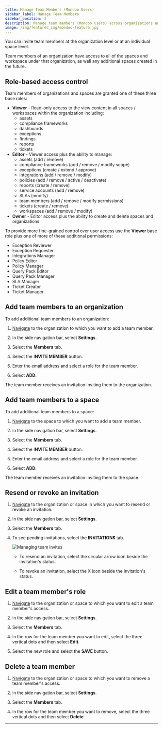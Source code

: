 ```yaml
---
title: Manage Team Members (Mondoo Users)
sidebar_label: Manage Team Members
sidebar_position: 2
description: Manage team members (Mondoo users) across organizations and spaces in Mondoo Platform.
image: /img/featured_img/mondoo-feature.jpg
---
```


You can invite team members at the organization level or at an individual space level.

Team members of an organization have access to all of the spaces and workspace under that organization, as well any additional spaces created in the future.

## Role-based access control

Team members of organizations and spaces are granted one of these three base roles:

- **Viewer** - Read-only access to the view content in all spaces / workspaces within the organization including:
  - assets
  - compliance frameworks
  - dashboards
  - exceptions
  - findings
  - reports
  - tickets
- **Editor** - Viewer access plus the ability to manage:
  - assets (add / remove)
  - compliance frameworks (add / remove / modify scope)
  - exceptions (create / extend / approve)
  - integrations (add / remove / modify)
  - policies (add / remove / active / deactivate)
  - reports (create / remove)
  - service accounts (add / remove)
  - SLAs (modify)
  - team members (add / remove / modify permissions)
  - tickets (create / remove)
  - workspaces (add / remove / modify)
- **Owner** - Editor access plus the ability to create and delete spaces and organizations

To provide more fine-grained control over user access use the **Viewer** base role plus one of more of these additional permissions:

- Exception Reviewer
- Exception Requester
- Integrations Manager
- Policy Editor
- Policy Manager
- Query Pack Editor
- Query Pack Manager
- SLA Manager
- Ticket Creator
- Ticket Manager

## Add team members to an organization

To add additional team members to an organization:

1. [Navigate](/platform/start/navigate/) to the organization to which you want to add a team member.

2. In the side navigation bar, select **Settings**.

3. Select the **Members** tab.

4. Select the **INVITE MEMBER** button.

5. Enter the email address and select a role for the team member.

6. Select **ADD**.

The team member receives an invitation inviting them to the organization.

## Add team members to a space

To add additional team members to a space:

1. [Navigate](/platform/start/navigate/) to the space to which you want to add a team member.

2. In the side navigation bar, select **Settings**.

3. Select the **Members** tab.

4. Select the **INVITE MEMBER** button.

5. Enter the email address and select a role for the team member.

6. Select **ADD**.

The team member receives an invitation inviting them to the space.

## Resend or revoke an invitation

1. [Navigate](/platform/start/navigate/) to the organization or space in which you want to resend or revoke an invitation.

2. In the side navigation bar, select **Settings**.

3. Select the **Members** tab.

4. To see pending invitations, select the **INVITATIONS** tab.

   ![Managing team invites](/img/platform/maintain/access/invitations.png)
   - To resend an invitation, select the circular arrow icon beside the invitation's status.

   - To revoke an invitation, select the X icon beside the invitation's status.

## Edit a team member's role

1. [Navigate](/platform/start/navigate/) to the organization or space to which you want to edit a team member's access.

2. In the side navigation bar, select **Settings**.

3. Select the **Members** tab.

4. In the row for the team member you want to edit, select the three vertical dots and then select **Edit**.

5. Select the new role and select the **SAVE** button.

## Delete a team member

1. [Navigate](/platform/start/navigate/) to the organization or space to which you want to remove a team member's access.

2. In the side navigation bar, select **Settings**.

3. Select the **Members** tab.

4. In the row for the team member you want to remove, select the three vertical dots and then select **Delete**.

---
